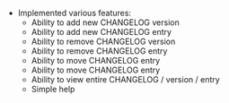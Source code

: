 * Implemented various features:
  - Ability to add new CHANGELOG version
  - Ability to add new CHANGELOG entry
  - Ability to remove  CHANGELOG version
  - Ability to remove  CHANGELOG entry
  - Ability to move CHANGELOG entry
  - Ability to move CHANGELOG entry
  - Ability to view entire CHANGELOG / version / entry
  - Simple help
